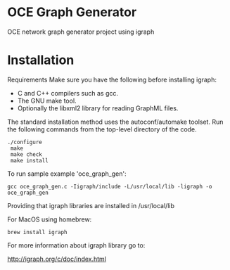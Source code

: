# OCE Graph Generator
OCE network graph generator project using igraph

# Installation

Requirements
Make sure you have the following before installing igraph:

- C and C++ compilers such as gcc.
- The GNU make tool.
- Optionally the libxml2 library for reading GraphML files.

The standard installation method uses the autoconf/automake toolset. Run the following commands from the top-level directory of the code.

```
./configure
 make
 make check
 make install
 ```
To run sample example 'oce_graph_gen':
```
gcc oce_graph_gen.c -Iigraph/include -L/usr/local/lib -ligraph -o oce_graph_gen
```
Providing that igraph libraries are installed in /usr/local/lib

For MacOS using homebrew:
```
brew install igraph
```

For more information about igraph library go to:

http://igraph.org/c/doc/index.html
